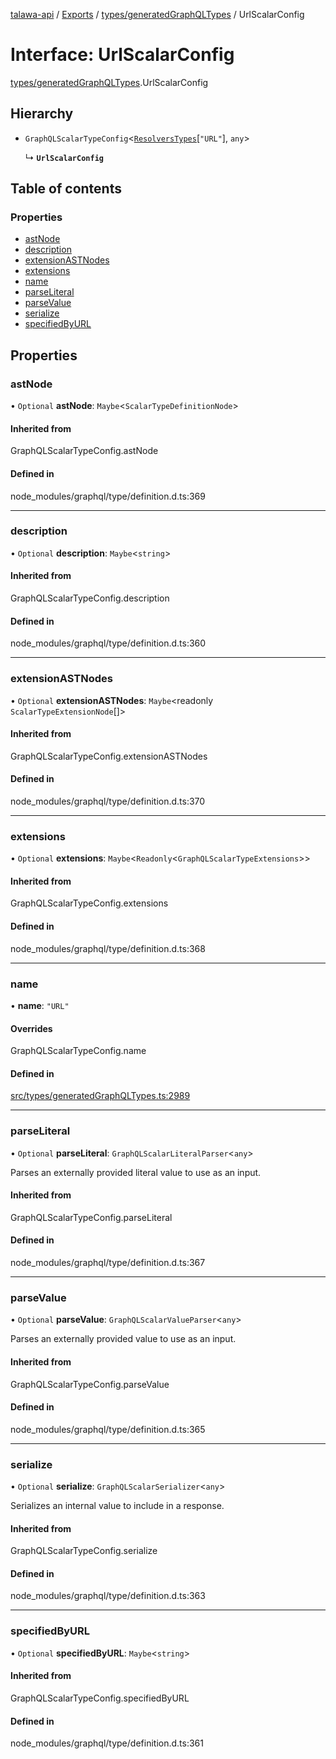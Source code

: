 [talawa-api](../README.md) / [Exports](../modules.md) / [types/generatedGraphQLTypes](../modules/types_generatedGraphQLTypes.md) / UrlScalarConfig

# Interface: UrlScalarConfig

[types/generatedGraphQLTypes](../modules/types_generatedGraphQLTypes.md).UrlScalarConfig

## Hierarchy

- `GraphQLScalarTypeConfig`\<[`ResolversTypes`](../modules/types_generatedGraphQLTypes.md#resolverstypes)[``"URL"``], `any`\>

  ↳ **`UrlScalarConfig`**

## Table of contents

### Properties

- [astNode](types_generatedGraphQLTypes.UrlScalarConfig.md#astnode)
- [description](types_generatedGraphQLTypes.UrlScalarConfig.md#description)
- [extensionASTNodes](types_generatedGraphQLTypes.UrlScalarConfig.md#extensionastnodes)
- [extensions](types_generatedGraphQLTypes.UrlScalarConfig.md#extensions)
- [name](types_generatedGraphQLTypes.UrlScalarConfig.md#name)
- [parseLiteral](types_generatedGraphQLTypes.UrlScalarConfig.md#parseliteral)
- [parseValue](types_generatedGraphQLTypes.UrlScalarConfig.md#parsevalue)
- [serialize](types_generatedGraphQLTypes.UrlScalarConfig.md#serialize)
- [specifiedByURL](types_generatedGraphQLTypes.UrlScalarConfig.md#specifiedbyurl)

## Properties

### astNode

• `Optional` **astNode**: `Maybe`\<`ScalarTypeDefinitionNode`\>

#### Inherited from

GraphQLScalarTypeConfig.astNode

#### Defined in

node_modules/graphql/type/definition.d.ts:369

___

### description

• `Optional` **description**: `Maybe`\<`string`\>

#### Inherited from

GraphQLScalarTypeConfig.description

#### Defined in

node_modules/graphql/type/definition.d.ts:360

___

### extensionASTNodes

• `Optional` **extensionASTNodes**: `Maybe`\<readonly `ScalarTypeExtensionNode`[]\>

#### Inherited from

GraphQLScalarTypeConfig.extensionASTNodes

#### Defined in

node_modules/graphql/type/definition.d.ts:370

___

### extensions

• `Optional` **extensions**: `Maybe`\<`Readonly`\<`GraphQLScalarTypeExtensions`\>\>

#### Inherited from

GraphQLScalarTypeConfig.extensions

#### Defined in

node_modules/graphql/type/definition.d.ts:368

___

### name

• **name**: ``"URL"``

#### Overrides

GraphQLScalarTypeConfig.name

#### Defined in

[src/types/generatedGraphQLTypes.ts:2989](https://github.com/PalisadoesFoundation/talawa-api/blob/fe9d65c/src/types/generatedGraphQLTypes.ts#L2989)

___

### parseLiteral

• `Optional` **parseLiteral**: `GraphQLScalarLiteralParser`\<`any`\>

Parses an externally provided literal value to use as an input.

#### Inherited from

GraphQLScalarTypeConfig.parseLiteral

#### Defined in

node_modules/graphql/type/definition.d.ts:367

___

### parseValue

• `Optional` **parseValue**: `GraphQLScalarValueParser`\<`any`\>

Parses an externally provided value to use as an input.

#### Inherited from

GraphQLScalarTypeConfig.parseValue

#### Defined in

node_modules/graphql/type/definition.d.ts:365

___

### serialize

• `Optional` **serialize**: `GraphQLScalarSerializer`\<`any`\>

Serializes an internal value to include in a response.

#### Inherited from

GraphQLScalarTypeConfig.serialize

#### Defined in

node_modules/graphql/type/definition.d.ts:363

___

### specifiedByURL

• `Optional` **specifiedByURL**: `Maybe`\<`string`\>

#### Inherited from

GraphQLScalarTypeConfig.specifiedByURL

#### Defined in

node_modules/graphql/type/definition.d.ts:361
